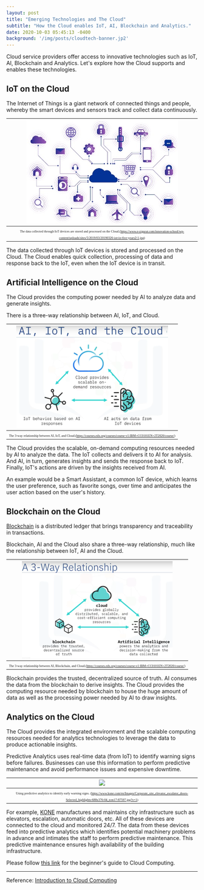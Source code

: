 ```yaml
---
layout: post
title: "Emerging Technologies and The Cloud"
subtitle: "How the Cloud enables IoT, AI, Blockchain and Analytics."
date: 2020-10-03 05:45:13 -0400
background: '/img/posts/cloudtech-banner.jp2'
---
```


Cloud service providers offer access to innovative technologies such as IoT, AI, Blockchain and Analytics. Let's explore how the Cloud supports and enables these technologies. 


## IoT on the Cloud
The Internet of Things is a giant network of connected things and people, whereby the smart devices and sensors track and collect data continuously. 

|![](/img/posts/cloud-iot.jpg)| 
|:--:| 
| <span style="font-family:Papyrus; font-size:.6em;">The data collected through IoT devices are stored and processed on the Cloud.(https://www.e-zigurat.com/innovation-school/wp-content/uploads/sites/5/2019/03/20190326-iot-in-five-years2-1.jpg)</span>|

The data collected through IoT devices is stored and processed on the Cloud. The Cloud enables quick collection, processing of data and response back to the IoT, even when the IoT device is in transit. 

## Artificial Intelligence on the Cloud
The Cloud provides the computing power needed by AI to analyze data and generate insights. 

There is a three-way relationship between AI, IoT, and Cloud.

|![](/img/posts/cloud-ai.png)| 
|:--:| 
| <span style="font-family:Papyrus; font-size:.6em;">The 3-way relationship between AI, IoT, and Cloud.(https://courses.edx.org/courses/course-v1:IBM+CC0101EN+2T2020/course/)</span>|

The Cloud provides the scalable, on-demand computing resources needed by AI to analyze the data. The IoT collects and delivers it to AI for analysis. And AI, in turn, generates insights and sends the response back to IoT. Finally, IoT's actions are driven by the insights received from AI.

An example would be a Smart Assistant, a common IoT device, which learns the user preference, such as favorite songs, over time and anticipates the user action based on the user's history.


## Blockchain on the Cloud 
[Blockchain](https://sheia.github.io/2016/08/18/blockchain1.html) is a distributed ledger that brings transparency and traceability in transactions. 

Blockchain, AI and the Cloud also share a three-way relationship, much like the relationship between IoT, AI and the Cloud.

|![](/img/posts/cloud-blockchain.png)| 
|:--:| 
| <span style="font-family:Papyrus; font-size:.6em;">The 3-way relationship between AI, Blockchain, and Cloud.(https://courses.edx.org/courses/course-v1:IBM+CC0101EN+2T2020/course/)</span>|

Blockchain provides the trusted, decentralized source of truth. AI consumes the data from the blockchain to derive insights. The Cloud provides the computing resource needed by blockchain to house the huge amount of data as well as the processing power needed by AI to draw insights. 

## Analytics on the Cloud
The Cloud provides the integrated environment and the scalable computing resources needed for analytics technologies to leverage the data to produce actionable insights. 

Predictive Analytics uses real-time data (from IoT) to identify warning signs before failures. Businesses can use this information to perform predictive maintenance and avoid performance issues and expensive downtime.  

|![](/img/posts/cloud-analytics.jp2)| 
|:--:| 
| <span style="font-family:Papyrus; font-size:.6em;">Using predictive analytics to identify early warning signs. (https://www.kone.com/en/Images/Corporate_site_elevator_escalator_doors-Selected_highlights-688x376-04_tcm17-87597.jpg?v=1)</span>|

For example, [KONE](https://www.kone.com/en/company/) manufactures and maintains city infrastructure such as elevators, escalation, automatic doors, etc. All of these devices are connected to the cloud and monitored 24/7. The data from these devices feed into predictive analytics which identifies potential machinery problems in advance and intimates the staff to perform predictive maintenance. This predictive maintenance ensures high availability of the building infrastructure.

Please follow [this link](https://sheia.github.io/2020/09/30/cloudcomputing.html) for the beginner's guide to Cloud Computing.

----

Reference: [Introduction to Cloud Computing](https://courses.edx.org/courses/course-v1:IBM+CC0101EN+2T2020/course/)